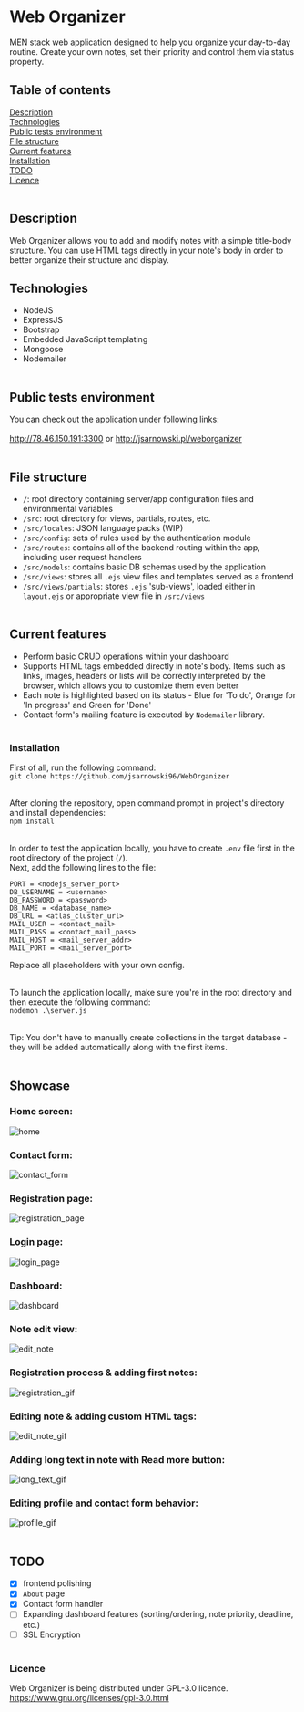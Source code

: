 # Web Organizer
MEN stack web application designed to help you organize your day-to-day routine. Create your own notes, set their priority and control them via status property.<br />

## Table of contents
[Description](#description)<br />
[Technologies](#technologies)<br />
[Public tests environment](#public-tests-environment)<br />
[File structure](#file-structure)<br />
[Current features](#current-features)<br />
[Installation](#installation)<br />
[TODO](#todo)<br />
[Licence](#licence)<br /><br />

## Description
Web Organizer allows you to add and modify notes with a simple title-body structure. You can use HTML tags directly in your note's body in order to better organize their structure and display.<br />

## Technologies
* NodeJS<br />
* ExpressJS<br />
* Bootstrap
* Embedded JavaScript templating<br />
* Mongoose<br />
* Nodemailer<br /><br />

## Public tests environment
You can check out the application under following links:<br /><br />
http://78.46.150.191:3300 or http://jsarnowski.pl/weborganizer<br /><br />

## File structure
- `/`: root directory containing server/app configuration files and environmental variables<br />
- `/src`: root directory for views, partials, routes, etc.<br />
- `/src/locales`: JSON language packs (WIP)<br />
- `/src/config`: sets of rules used by the authentication module<br />
- `/src/routes`: contains all of the backend routing within the app, including user request handlers<br />
- `/src/models`: contains basic DB schemas used by the application<br />
- `/src/views`: stores all `.ejs` view files and templates served as a frontend<br />
- `/src/views/partials`: stores `.ejs` 'sub-views', loaded either in `layout.ejs` or appropriate view file in `/src/views`<br /><br />

## Current features
- Perform basic CRUD operations within your dashboard<br />
- Supports HTML tags embedded directly in note's body. Items such as links, images, headers or lists will be correctly interpreted by the browser, which allows you to customize them even better<br />
- Each note is highlighted based on its status - Blue for 'To do', Orange for 'In progress' and Green for 'Done'<br />
- Contact form's mailing feature is executed by `Nodemailer` library.<br /><br />

### Installation
First of all, run the following command:<br />
`git clone https://github.com/jsarnowski96/WebOrganizer`<br /><br />

After cloning the repository, open command prompt in project's directory and install dependencies:<br />
`npm install`<br /><br />

In order to test the application locally, you have to create `.env` file first in the root directory of the project (`/`).<br />
Next, add the following lines to the file:
```
PORT = <nodejs_server_port>
DB_USERNAME = <username>
DB_PASSWORD = <password>
DB_NAME = <database_name>
DB_URL = <atlas_cluster_url>
MAIL_USER = <contact_mail>
MAIL_PASS = <contact_mail_pass>
MAIL_HOST = <mail_server_addr>
MAIL_PORT = <mail_server_port>
```

Replace all placeholders with your own config.<br /><br />

To launch the application locally, make sure you're in the root directory and then execute the following command:<br />
`nodemon .\server.js`<br /><br />

Tip: You don't have to manually create collections in the target database - they will be added automatically along with the first items.<br /><br />

## Showcase
### Home screen:
![home](./showcase/home.PNG)<br />

### Contact form:
![contact_form](./showcase/contact_form.PNG)<br />

### Registration page:
![registration_page](./showcase/registration.PNG)<br />

### Login page:
![login_page](./showcase/login.PNG)<br />

### Dashboard:
![dashboard](./showcase/dashboard.PNG)<br />

### Note edit view:
![edit_note](./showcase/edit_note.PNG)<br />

### Registration process & adding first notes:
![registration_gif](./showcase/registration_and_adding_first_notes.gif)<br />

### Editing note & adding custom HTML tags:
![edit_note_gif](./showcase/editing_note_and_adding_custom_html_tags.gif)<br />

### Adding long text in note with Read more button:
![long_text_gif](./showcase/adding_long_text_with_read_more.gif)<br />

### Editing profile and contact form behavior:
![profile_gif](./showcase/editing_profile_and_contact_form_auto_fill.gif)<br /><br />

## TODO
- [x] frontend polishing<br />
- [x] `About` page<br />
- [x] Contact form handler<br />
- [ ] Expanding dashboard features (sorting/ordering, note priority, deadline, etc.)<br />
- [ ] SSL Encryption<br /><br />

### Licence
Web Organizer is being distributed under GPL-3.0 licence.<br />
https://www.gnu.org/licenses/gpl-3.0.html
